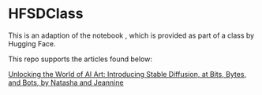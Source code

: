 # HFSDClass
This is an adaption of the notebook , which is provided as part of a class by Hugging Face.

This repo supports the articles found below:

[Unlocking the World of AI Art: Introducing Stable Diffusion, at Bits, Bytes, and Bots, by Natasha and Jeannine](https://open.substack.com/pub/bitsbytesandbots/p/unlocking-the-world-of-ai-art-introducing?r=1uhh9f&utm_campaign=post&utm_medium=web)
